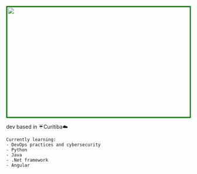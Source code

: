 <div align="center" style="border:3px solid green">
<img src="https://assets.pcinvasion.com/wp-content/uploads/2022/06/Cyberpunk-Edgerunner-screenshot.jpg" width="500" height="300"/>  
</div>

dev based in :umbrella:Curitiba:cloud:

~~~
Currently learning:
- DevOps practices and cybersecurity 
- Python
- Java
- .Net framework
- Angular
~~~
